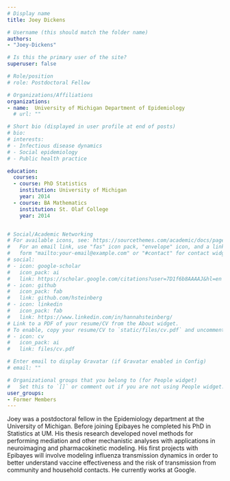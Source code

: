 ```yaml
---
# Display name
title: Joey Dickens

# Username (this should match the folder name)
authors:
- "Joey-Dickens"

# Is this the primary user of the site?
superuser: false

# Role/position
# role: Postdoctoral Fellow

# Organizations/Affiliations
organizations:
- name:  University of Michigan Department of Epidemiology
  # url: ""

# Short bio (displayed in user profile at end of posts)
# bio: 
# interests:
# - Infectious disease dynamics
# - Social epidemiology
# - Public health practice

education:
  courses:
  - course: PhD Statistics
    institution: University of Michigan
    year: 2014
  - course: BA Mathematics
    institution: St. Olaf College
    year: 2014


# Social/Academic Networking
# For available icons, see: https://sourcethemes.com/academic/docs/page-builder/#icons
#   For an email link, use "fas" icon pack, "envelope" icon, and a link in the
#   form "mailto:your-email@example.com" or "#contact" for contact widget.
# social:
# - icon: google-scholar
#   icon_pack: ai
#   link: https://scholar.google.com/citations?user=7D1f6b8AAAAJ&hl=en
# - icon: github
#   icon_pack: fab
#   link: github.com/hsteinberg
# - icon: linkedin
#   icon_pack: fab
#   link: https://www.linkedin.com/in/hannahsteinberg/
# Link to a PDF of your resume/CV from the About widget.
# To enable, copy your resume/CV to `static/files/cv.pdf` and uncomment the lines below.
# - icon: cv
#   icon_pack: ai
#   link: files/cv.pdf

# Enter email to display Gravatar (if Gravatar enabled in Config)
# email: ""

# Organizational groups that you belong to (for People widget)
#   Set this to `[]` or comment out if you are not using People widget.
user_groups:
- Former Members
---
```

Joey was a postdoctoral fellow in the Epidemiology department at the University of Michigan. Before joining Epibayes he completed his PhD in Statistics at UM. His thesis research developed novel methods for performing mediation and other mechanistic analyses with applications in neuroimaging and pharmacokinetic modeling. His first projects with Epibayes will involve modeling influenza transmission dynamics in order to better understand vaccine effectiveness and the risk of transmission from community and household contacts. He currently works at Google.
